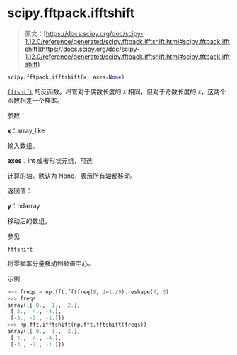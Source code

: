 # scipy.fftpack.ifftshift

> 原文：[https://docs.scipy.org/doc/scipy-1.12.0/reference/generated/scipy.fftpack.ifftshift.html#scipy.fftpack.ifftshift](https://docs.scipy.org/doc/scipy-1.12.0/reference/generated/scipy.fftpack.ifftshift.html#scipy.fftpack.ifftshift)

```py
scipy.fftpack.ifftshift(x, axes=None)
```

[`fftshift`](https://docs.scipy.org/doc/scipy-1.12.0/reference/generated/scipy.fftpack.fftshift.html#scipy.fftpack.fftshift "scipy.fftpack.fftshift") 的反函数。尽管对于偶数长度的 *x* 相同，但对于奇数长度的 *x*，这两个函数相差一个样本。

参数：

**x**：array_like

输入数组。

**axes**：int 或者形状元组，可选

计算的轴。默认为 None，表示所有轴都移动。

返回值：

**y**：ndarray

移动后的数组。

参见

[`fftshift`](https://docs.scipy.org/doc/scipy-1.12.0/reference/generated/scipy.fftpack.fftshift.html#scipy.fftpack.fftshift "scipy.fftpack.fftshift")

将零频率分量移动到频谱中心。

示例

```py
>>> freqs = np.fft.fftfreq(9, d=1./9).reshape(3, 3)
>>> freqs
array([[ 0.,  1.,  2.],
 [ 3.,  4., -4.],
 [-3., -2., -1.]])
>>> np.fft.ifftshift(np.fft.fftshift(freqs))
array([[ 0.,  1.,  2.],
 [ 3.,  4., -4.],
 [-3., -2., -1.]]) 
```
